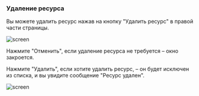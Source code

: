 ### **Удаление ресурса**

Вы можете удалить ресурс нажав на кнопку "Удалить ресурс" в правой части страницы.

![screen]()

Нажмите "Отменить", если удаление ресурса не требуется – окно закроется.

Нажмите "Удалить", если хотите удалить ресурс, – он будет исключен из списка, и вы увидите сообщение "Ресурс удален".

![screen]()